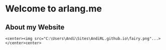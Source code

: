 # **Welcome to arlang.me**


## **About my Website**

    <center><img src="C:\Users\Andi\Sites\AndiRL.github.io\fairy.png"...></center>center>
